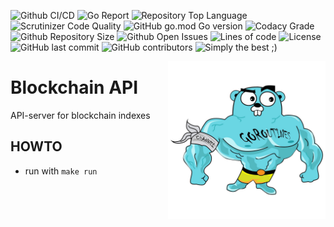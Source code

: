 ![Github CI/CD](https://img.shields.io/github/workflow/status/evt/blockchain-api/Go)
![Go Report](https://goreportcard.com/badge/github.com/evt/blockchain-api)
![Repository Top Language](https://img.shields.io/github/languages/top/evt/blockchain-api)
![Scrutinizer Code Quality](https://img.shields.io/scrutinizer/quality/g/evt/blockchain-api/main)
![GitHub go.mod Go version](https://img.shields.io/github/go-mod/go-version/evt/blockchain-api)
![Codacy Grade](https://img.shields.io/codacy/grade/68c42124afcf456ab0c28e2d6da7e534)
![Github Repository Size](https://img.shields.io/github/repo-size/evt/blockchain-api)
![Github Open Issues](https://img.shields.io/github/issues/evt/blockchain-api)
![Lines of code](https://img.shields.io/tokei/lines/github/evt/blockchain-api)
![License](https://img.shields.io/badge/license-MIT-green)
![GitHub last commit](https://img.shields.io/github/last-commit/evt/blockchain-api)
![GitHub contributors](https://img.shields.io/github/contributors/evt/blockchain-api)
![Simply the best ;)](https://img.shields.io/badge/simply-the%20best%20%3B%29-orange)

<img align="right" width="50%" src="./images/big-gopher.jpg">

# Blockchain API

API-server for blockchain indexes

## HOWTO

- run with `make run`

